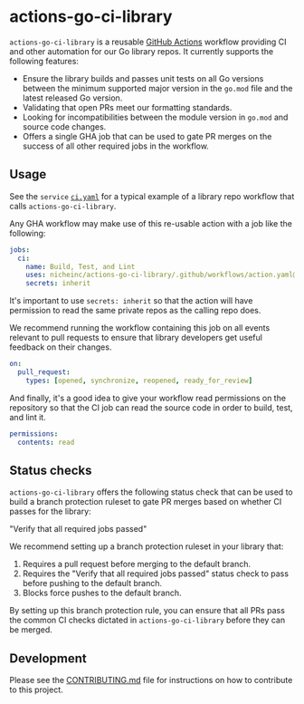 # actions-go-ci-library

`actions-go-ci-library` is a reusable
[GitHub Actions](https://docs.github.com/en/actions) workflow providing CI
and other automation for our Go library repos. It currently supports the
following features:

- Ensure the library builds and passes unit tests on all Go versions between the
  minimum supported major version in the `go.mod` file and the latest released
  Go version.
- Validating that open PRs meet our formatting standards.
- Looking for incompatibilities between the module version in `go.mod` and
  source code changes.
- Offers a single GHA job that can be used to gate PR merges on the success of
  all other required jobs in the workflow.

## Usage

See the `service`
[`ci.yaml`](https://github.com/nicheinc/service/blob/main/.github/workflows/ci.yaml)
for a typical example of a library repo workflow that calls
`actions-go-ci-library`.

Any GHA workflow may make use of this re-usable action with a job like the
following:

```yaml
jobs:
  ci:
    name: Build, Test, and Lint
    uses: nicheinc/actions-go-ci-library/.github/workflows/action.yaml@v1
    secrets: inherit
```

It's important to use `secrets: inherit` so that the action will have permission
to read the same private repos as the calling repo does.

We recommend running the workflow containing this job on all events relevant to
pull requests to ensure that library developers get useful feedback on their
changes.

```yaml
on:
  pull_request:
    types: [opened, synchronize, reopened, ready_for_review]
```

And finally, it's a good idea to give your workflow read permissions on the
repository so that the CI job can read the source code in order to build, test,
and lint it.

```yaml
permissions:
  contents: read
```

## Status checks

`actions-go-ci-library` offers the following status check that can be used to
build a branch protection ruleset to gate PR merges based on whether CI passes
for the library:

"Verify that all required jobs passed"

We recommend setting up a branch protection ruleset in your library that:

1. Requires a pull request before merging to the default branch.
2. Requires the "Verify that all required jobs passed" status check to pass
   before pushing to the default branch.
3. Blocks force pushes to the default branch.

By setting up this branch protection rule, you can ensure that all PRs pass the
common CI checks dictated in `actions-go-ci-library` before they can be merged.

## Development

Please see the [CONTRIBUTING.md](CONTRIBUTING.md) file for instructions on how
to contribute to this project.
